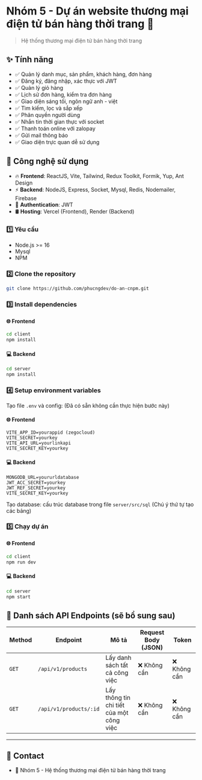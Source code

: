 # Nhóm 5 - Dự án website thương mại điện tử bán hàng thời trang 🚀

> Hệ thống thương mại điện tử bán hàng thời trang

## ✨ Tính năng

- ✅ Quản lý danh mục, sản phẩm, khách hàng, đơn hàng
- ✅ Đăng ký, đăng nhập, xác thực với JWT
- ✅ Quản lý giỏ hàng
- ✅ Lịch sử đơn hàng, kiểm tra đơn hàng
- ✅ Giao diện sáng tối, ngôn ngữ anh - việt
- ✅ Tìm kiếm, lọc và sắp xếp
- ✅ Phân quyền người dùng
- ✅ Nhắn tin thời gian thực với socket
- ✅ Thanh toán online với zalopay
- ✅ Gửi mail thông báo
- ✅ Giao diện trực quan dễ sử dụng

## 🔧 Công nghệ sử dụng

- 🔥 **Frontend**: ReactJS, Vite, Tailwind, Redux Toolkit, Formik, Yup, Ant Design
- ⚡ **Backend**: NodeJS, Express, Socket, Mysql, Redis, Nodemailer, Firebase
- 🔗 **Authentication**: JWT
- 🛢 **Hosting**: Vercel (Frontend), Render (Backend)

### 1️⃣ **Yêu cầu**

- Node.js >= 16
- Mysql
- NPM

### 2️⃣ **Clone the repository**

```sh
git clone https://github.com/phucngdev/do-an-cnpm.git
```

### 3️⃣ **Install dependencies**

#### 🌐 **Frontend**

```sh
cd client
npm install
```

#### 💻 **Backend**

```sh
cd server
npm install
```

### 4️⃣ **Setup environment variables**

Tạo file `.env` và config: (Đã có sẵn không cần thực hiện bước này)

#### 🌐 **Frontend**

```
VITE_APP_ID=yourappid (zegocloud)
VITE_SECRET=yourkey
VITE_API_URL=yourlinkapi
VITE_SECRET_KEY=yourkey
```

#### 💻 **Backend**

```
MONGODB_URL=yoururldatabase
JWT_ACC_SECRET=yourkey
JWT_REF_SECRET=yourkey
VITE_SECRET_KEY=yourkey
```

Tạo database: cấu trúc database trong file `server/src/sql` (Chú ý thứ tự tạo các bảng)

### 5️⃣ **Chạy dự án**

#### 🌐 **Frontend**

```sh
cd client
npm run dev
```

#### 💻 **Backend**

```sh
cd server
npm start
```

## 📌 Danh sách API Endpoints (sẽ bổ sung sau)

| Method | Endpoint               | Mô tả                                    | Request Body (JSON) | Token        |
| ------ | ---------------------- | ---------------------------------------- | ------------------- | ------------ |
| `GET`  | `/api/v1/products`     | Lấy danh sách tất cả công việc           | ❌ Không cần        | ❌ Không cần |
| `GET`  | `/api/v1/products/:id` | Lấy thông tin chi tiết của một công việc | ❌ Không cần        | ❌ Không cần |

---

## 📩 Contact

- 📌 Nhóm 5 - Hệ thống thương mại điện tử bán hàng thời trang
